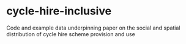 # cycle-hire-inclusive
Code and example data underpinning paper on the social and spatial distribution of cycle hire scheme provision and use
